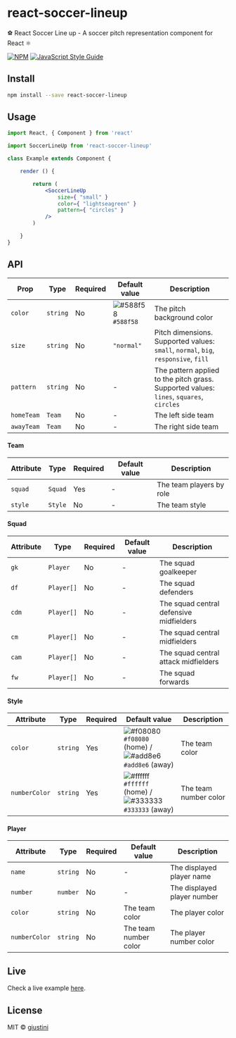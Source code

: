 # react-soccer-lineup

⚽ React Soccer Line up - A soccer pitch representation component for React ⚛️

[![NPM](https://img.shields.io/npm/v/react-soccer-lineup.svg)](https://www.npmjs.com/package/react-soccer-lineup) [![JavaScript Style Guide](https://img.shields.io/badge/code_style-standard-brightgreen.svg)](https://standardjs.com)


## Install

```bash
npm install --save react-soccer-lineup
```


## Usage

```jsx
import React, { Component } from 'react'

import SoccerLineUp from 'react-soccer-lineup'

class Example extends Component {

    render () {

        return (
            <SoccerLineUp
                size={ "small" }
                color={ "lightseagreen" }
                pattern={ "circles" }
            />
        )

    }
}
```


## API

 Prop | Type | Required | Default value | Description
 ---- | ---- | -------- | ------------- | -----------
 `color` | `string` | No | ![#588f58](https://placehold.it/15/588f58/000000?text=+) `#588f58` | The pitch background color
 `size` | `string` | No | `"normal"` | Pitch dimensions. Supported values: `small`, `normal`, `big`, `responsive`, `fill`
 `pattern` | `string` | No | - | The pattern applied to the pitch grass. Supported values: `lines`, `squares`, `circles`
 `homeTeam` | `Team` | No | - | The left side team
 `awayTeam` | `Team` | No | - | The right side team

#### Team

 Attribute | Type | Required | Default value | Description
 ---- | ---- | -------- | ------------- | -----------
 `squad` | `Squad` | Yes | - | The team players by role
 `style` | `Style` | No | - | The team style

#### Squad

 Attribute | Type | Required | Default value | Description
 ---- | ---- | -------- | ------------- | -----------
 `gk` | `Player` | No | - | The squad goalkeeper
 `df` | `Player[]` | No | - | The squad defenders
 `cdm` | `Player[]` | No | - | The squad central defensive midfielders
 `cm` | `Player[]` | No | - | The squad central midfielders
 `cam` | `Player[]` | No | - | The squad central attack midfielders
 `fw` | `Player[]` | No | - | The squad forwards

#### Style

 Attribute | Type | Required | Default value | Description
 ---- | ---- | -------- | ------------- | -----------
 `color` | `string` | Yes | ![#f08080](https://placehold.it/15/f08080/000000?text=+) `#f08080` (home) / ![#add8e6](https://placehold.it/15/add8e6/000000?text=+) `#add8e6` (away) | The team color
 `numberColor` | `string` | Yes | ![#ffffff](https://placehold.it/15/ffffff/000000?text=+) `#ffffff` (home) / ![#333333](https://placehold.it/15/333333/000000?text=+) `#333333` (away) | The team number color
 
#### Player

 Attribute | Type | Required | Default value | Description
 ---- | ---- | -------- | ------------- | -----------
 `name` | `string` | No | - | The displayed player name
 `number` | `number` | No | - | The displayed player number
 `color` | `string` | No | The team color | The player color
 `numberColor` | `string` | No | The team number color | The player number color
  
 
## Live

Check a live example [here](https://rsl-example.netlify.com/).


## License

MIT © [giustini](https://github.com/giustini)
